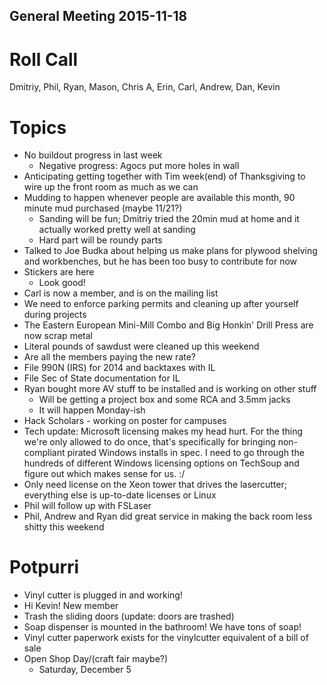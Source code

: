General Meeting 2015-11-18
--------------------------

Roll Call
=========
Dmitriy, Phil, Ryan, Mason, Chris A, Erin, Carl, Andrew, Dan, Kevin

Topics
======
- No buildout progress in last week
  - Negative progress: Agocs put more holes in wall
- Anticipating getting together with Tim week(end) of Thanksgiving to wire up the front room as much as we can
- Mudding to happen whenever people are available this month, 90 minute mud purchased (maybe 11/21?)
  - Sanding will be fun; Dmitriy tried the 20min mud at home and it actually worked pretty well at sanding
  - Hard part will be roundy parts
- Talked to Joe Budka about helping us make plans for plywood shelving and workbenches, but he has been too busy to contribute for now
- Stickers are here
  - Look good!
- Carl is now a member, and is on the mailing list
- We need to enforce parking permits and cleaning up after yourself during projects
- The Eastern European Mini-Mill Combo and Big Honkin' Drill Press are now scrap metal
- Literal pounds of sawdust were cleaned up this weekend
- Are all the members paying the new rate?
- File 990N (IRS) for 2014 and backtaxes with IL
- File Sec of State documentation for IL
- Ryan bought more AV stuff to be installed and is working on other stuff
  - Will be getting a project box and some RCA and 3.5mm jacks
  - It will happen Monday-ish
- Hack Scholars - working on poster for campuses
- Tech update: Microsoft licensing makes my head hurt. For the thing we're only allowed to do once, that's specifically for bringing non-compliant pirated Windows installs in spec. I need to go through the hundreds of different Windows licensing options on TechSoup and figure out which makes sense for us. :/
- Only need license on the Xeon tower that drives the lasercutter; everything else is up-to-date licenses or Linux
- Phil will follow up with FSLaser
- Phil, Andrew and Ryan did great service in making the back room less shitty this weekend

Potpurri
========
- Vinyl cutter is plugged in and working!
- Hi Kevin! New member
- Trash the sliding doors (update: doors are trashed)
- Soap dispenser is mounted in the bathroom! We have tons of soap!
- Vinyl cutter paperwork exists for the vinylcutter equivalent of a bill of sale
- Open Shop Day/(craft fair maybe?)
  - Saturday, December 5

